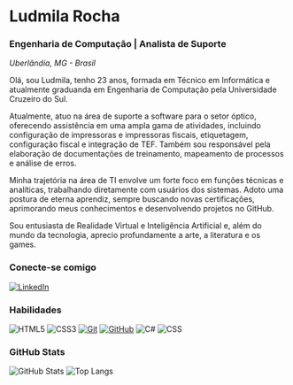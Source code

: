 
# Ludmila Rocha 
### Engenharia de Computação | Analista de Suporte
*Uberlândia, MG - Brasil*

Olá, sou Ludmila, tenho 23 anos, formada em Técnico em Informática e atualmente graduanda em Engenharia de Computação pela Universidade Cruzeiro do Sul.

Atualmente, atuo na área de suporte a software para o setor óptico, oferecendo assistência em uma ampla gama de atividades, incluindo configuração de impressoras e impressoras fiscais, etiquetagem, configuração fiscal e integração de TEF. Também sou responsável pela elaboração de documentações de treinamento, mapeamento de processos e análise de erros.

Minha trajetória na área de TI envolve um forte foco em funções técnicas e analíticas, trabalhando diretamente com usuários dos sistemas. Adoto uma postura de eterna aprendiz, sempre buscando novas certificações, aprimorando meus conhecimentos e desenvolvendo projetos no GitHub.

Sou entusiasta de Realidade Virtual e Inteligência Artificial e, além do mundo da tecnologia, aprecio profundamente a arte, a literatura e os games.

### Conecte-se comigo

[![LinkedIn](https://img.shields.io/badge/-LinkedIn-000?style=for-the-badge&logo=linkedin&logoColor=30A3DC)](https://www.linkedin.com/in/ludmila-rocha-silva-21694b1a9/)

### Habilidades

![HTML5](https://img.shields.io/badge/HTML-000?style=for-the-badge&logo=html5&logoColor=30A3DC)
![CSS3](https://img.shields.io/badge/CSS3-000?style=for-the-badge&logo=css3&logoColor=E94D5F)
[![Git](https://img.shields.io/badge/Git-000?style=for-the-badge&logo=git&logoColor=E94D5F)](https://git-scm.com/doc)
[![GitHub](https://img.shields.io/badge/GitHub-000?style=for-the-badge&logo=github&logoColor=30A3DC)](https://docs.github.com/)
![C#](https://img.shields.io/badge/C%23-0D1117?style=for-the-badge&logo=c-sharp&logoColor=823085)
![CSS](https://img.shields.io/badge/css3-192436?style=for-the-badge&logo=css3)

### GitHub Stats

![GitHub Stats](https://github-readme-stats.vercel.app/api?username=LudmilaRocha&theme=transparent&bg_color=000&border_color=30A3DC&show_icons=true&icon_color=30A3DC&title_color=E94D5F&text_color=FFF)
![Top Langs](https://github-readme-stats-git-masterrstaa-rickstaa.vercel.app/api/top-langs/?username=LudmilaRocha&layout=compact&bg_color=000&border_color=30A3DC&title_color=E94D5F&text_color=FFF)



